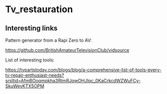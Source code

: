 # Tv_restauration
## Interesting links
Pattern generator from a Rapi Zero to AV:

https://github.com/BritishAmateurTelevisionClub/vidsource

List of interesting tools:

https://tvpartstoday.com/blogs/blog/a-comprehensive-list-of-tools-every-tv-repair-enthusiast-needs?srsltid=AfmBOoqmpkha3RtmRJqwOHJlqc_0KaCrkcdWZWuFCy-SkuWeyKTX5OPM
